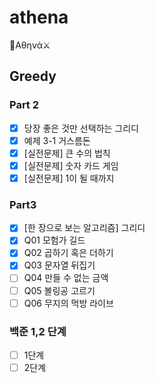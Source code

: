# athena
🏹Αθηνά⚔
## Greedy
### Part 2
- [X] 당장 좋은 것만 선택하는 그리디
- [X] 예제 3-1 거스름돈
- [X] [실전문제] 큰 수의 법칙
- [X] [실전문제] 숫자 카드 게임
- [X] [실전문제] 1이 될 때까지
### Part3
- [X] [한 장으로 보는 알고리즘] 그리디
- [X] Q01 모험가 길드
- [X] Q02 곱하기 혹은 더하기
- [X] Q03 문자열 뒤집기
- [ ] Q04 만들 수 없는 금액
- [ ] Q05 볼링공 고르기
- [ ] Q06 무지의 먹방 라이브
### 백준 1,2 단계
- [ ] 1단계
- [ ] 2단계

